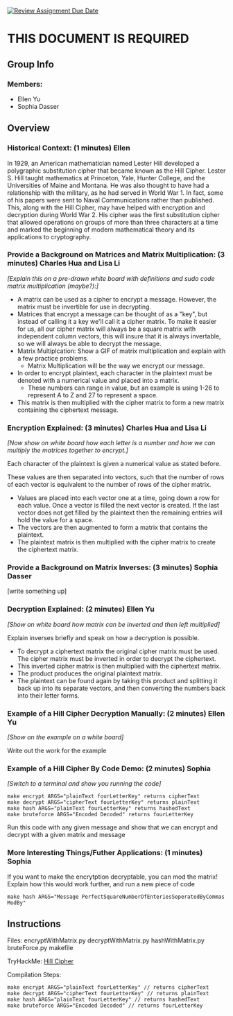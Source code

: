 [![Review Assignment Due Date](https://classroom.github.com/assets/deadline-readme-button-24ddc0f5d75046c5622901739e7c5dd533143b0c8e959d652212380cedb1ea36.svg)](https://classroom.github.com/a/ecp4su41)
# THIS DOCUMENT IS REQUIRED
## Group Info
### Members:
- Ellen Yu
- Sophia Dasser
## Overview

### Historical Context: (1 minutes) Ellen

In 1929, an American mathematician named Lester Hill developed a polygraphic substitution cipher that became known as the Hill Cipher. Lester S. Hill taught mathematics at Princeton, Yale, Hunter College, and the Universities of Maine and Montana. He was also thought to have had a relationship with the military, as he had served in World War 1. In fact, some of his papers were sent to Naval Communications rather than published. This, along with the Hill Cipher, may have helped with encryption and decryption during World War 2. His cipher was the first substitution cipher that allowed operations on groups of more than three characters at a time and marked the beginning of modern mathematical theory and its applications to cryptography. 

### Provide a Background on Matrices and Matrix Multiplication: (3 minutes) Charles Hua and Lisa Li

*[Explain this on a pre-drawn white board with definitions and sudo code matrix multiplication (maybe?):]*

- A matrix can be used as a cipher to encrypt a message. However, the matrix must be invertible for use in decrypting. 
- Matrices that encrypt a message can be thought of as a "key", but instead of calling it a key we'll call it a cipher matrix. To make it easier for us, all our cipher matrix will always be a square matrix with independent column vectors, this will insure that it is always invertable, so we will always be able to decrypt the message.
- Matrix Multiplcation: Show a GIF of matrix multiplication and explain with a few practice problems.
  - Matrix Multiplication will be the way we encrypt our message.
- In order to encrypt plaintext, each character in the plaintext must be denoted with a numerical value and placed into a matrix.
  - These numbers can range in value, but an example is using 1-26 to represent A to Z and 27 to represent a space.
- This matrix is then multiplied with the cipher matrix to form a new matrix containing the ciphertext message.


### Encryption Explained: (3 minutes) Charles Hua and Lisa Li

*[Now show on white board how each letter is a number and how we can multiply the matrices together to encrypt.]*

Each character of the plaintext is given a numerical value as stated before.

These values are then separated into vectors, such that the number of rows of each vector is equivalent to the number of rows of the cipher matrix.
- Values are placed into each vector one at a time, going down a row for each value. Once a vector is filled the next vector is created. If the last vector does not get filled by the plaintext then the remaining entries will hold the value for a space.
- The vectors are then augmented to form a matrix that contains the plaintext.
- The plaintext matrix is then multiplied with the cipher matrix to create the ciphertext matrix.


### Provide a Background on Matrix Inverses: (3 minutes) Sophia Dasser

[write something up]

### Decryption Explained: (2 minutes) Ellen Yu

*[Show on white board how matrix can be inverted and then left multiplied]*

Explain inverses briefly and speak on how a decryption is possible.

- To decrypt a ciphertext matrix the original cipher matrix must be used. The cipher matrix must be inverted in order to
decrypt the ciphertext.
- This inverted cipher matrix is then multiplied with the ciphertext matrix.
- The product produces the original plaintext matrix.
- The plaintext can be found again by taking this product and splitting it back up into its separate vectors, and then converting the numbers back into their letter forms.

### Example of a Hill Cipher Decryption Manually: (2 minutes) Ellen Yu

*[Show on the example on a white board]*

Write out the work for the example

### Example of a Hill Cipher By Code Demo: (2 minutes) Sophia

*[Switch to a terminal and show you running the code]*

```
make encrypt ARGS="plainText fourLetterKey" returns cipherText
make decrypt ARGS="cipherText fourLetterKey" returns plainText
make hash ARGS="plainText fourLetterKey" returns hashedText
make bruteforce ARGS="Encoded Decoded" returns fourLetterKey
```


Run this code with any given message and show that we can encrypt and decrypt with a given matrix and message

### More Interesting Things/Futher Applications: (1 minutes) Sophia

If you want to make the encrytption decryptable, you can mod the matrix! Explain how this would work further, and run a new piece of code 

``` 
make hash ARGS="Message PerfectSquareNumberOfEnteriesSeperatedByCommas ModBy"
 ```

## Instructions

Files:
encryptWithMatrix.py
decryptWithMatrix.py
hashWithMatrix.py
bruteForce.py
makefile

TryHackMe:
[Hill Cipher](https://tryhackme.com/jr/hillcipher) 

Compilation Steps:

```
make encrypt ARGS="plainText fourLetterKey" // returns cipherText
make decrypt ARGS="cipherText fourLetterKey" // returns plainText
make hash ARGS="plainText fourLetterKey" // returns hashedText
make bruteforce ARGS="Encoded Decoded" // returns fourLetterKey

```

